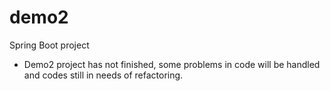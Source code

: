 # demo2
Spring Boot project
- Demo2 project has not finished, some problems in code will be handled and codes still in needs of refactoring.
